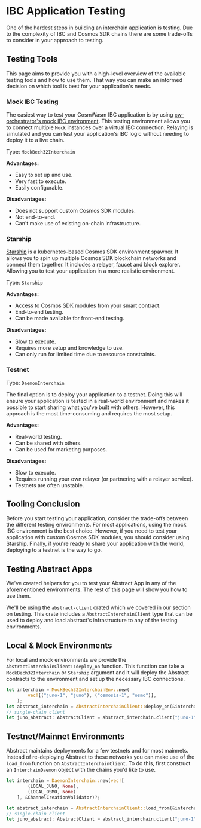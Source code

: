 # IBC Application Testing

One of the hardest steps in building an interchain application is testing. Due to the complexity of IBC and Cosmos SDK chains there are some trade-offs to consider in your approach to testing.

## Testing Tools

This page aims to provide you with a high-level overview of the available testing tools and how to use them. That way you can make an informed decision on which tool is best for your application's needs.

### Mock IBC Testing

The easiest way to test your CosmWasm IBC application is by using [cw-orchestrator's mock IBC environment](https://orchestrator.abstract.money/interchain/integrations/mock.html). This testing environment allows you to connect multiple `Mock` instances over a virtual IBC connection. Relaying is simulated and you can test your application's IBC logic without needing to deploy it to a live chain.

Type: `MockBech32Interchain`

**Advantages:**

- Easy to set up and use.
- Very fast to execute.
- Easily configurable.

**Disadvantages:**

- Does not support custom Cosmos SDK modules.
- Not end-to-end.
- Can't make use of existing on-chain infrastructure.

### Starship

[Starship](https://docs.cosmology.zone/starship) is a kubernetes-based Cosmos SDK environment spawner. It allows you to spin up multiple Cosmos SDK blockchain networks and connect them together. It includes a relayer, faucet and block explorer. Allowing you to test your application in a more realistic environment.

Type: `Starship`

**Advantages:**

- Access to Cosmos SDK modules from your smart contract.
- End-to-end testing.
- Can be made available for front-end testing.

**Disadvantages:**

- Slow to execute.
- Requires more setup and knowledge to use.
- Can only run for limited time due to resource constraints.

### Testnet

Type: `DaemonInterchain`

The final option is to deploy your application to a testnet. Doing this will ensure your application is tested in a real-world environment and makes it possible to start sharing what you've built with others. However, this approach is the most time-consuming and requires the most setup.

**Advantages:**

- Real-world testing.
- Can be shared with others.
- Can be used for marketing purposes.

**Disadvantages:**

- Slow to execute.
- Requires running your own relayer (or partnering with a relayer service).
- Testnets are often unstable.

## Tooling Conclusion

Before you start testing your application, consider the trade-offs between the different testing environments. For most applications, using the mock IBC environment is the best choice. However, if you need to test your application with custom Cosmos SDK modules, you should consider using Starship. Finally, if you're ready to share your application with the world, deploying to a testnet is the way to go.

## Testing Abstract Apps

We've created helpers for you to test your Abstract App in any of the aforementioned environments. The rest of this page will show you how to use them.

We'll be using the `abstract-client` crated which we covered in our section on testing. This crate includes a `AbstractInterchainClient` type that can be used to deploy and load abstract's infrastructure to any of the testing environments.

## Local & Mock Environments

For local and mock environments we provide the `AbstractInterchainClient::deploy_on` function. This function can take a `MockBech32Interchain` or `Starship` argument and it will deploy the Abstract contracts to the environment and set up the necessary IBC connections.

```rust
let interchain = MockBech32InterchainEnv::new(
        vec![("juno-1", "juno"), ("osmosis-1", "osmo")],
    );
let abstract_interchain = AbstractInterchainClient::deploy_on(&interchain);
// single-chain client
let juno_abstract: AbstractClient = abstract_interchain.client("juno-1");
```

## Testnet/Mainnet Environments

Abstract maintains deployments for a few testnets and for most mainnets. Instead of re-deploying Abstract to these networks you can make use of the `load_from` function on `AbstractInterchainClient`. To do this, first construct an `InterchainDaemon` object with the chains you'd like to use.

```rust
let interchain = DaemonInterchain::new(vec![
        (LOCAL_JUNO, None),
        (LOCAL_OSMO, None)
    ], &ChannelCreationValidator)?;

let abstract_interchain = AbstractInterchainClient::load_from(&interchain);
// single-chain client
let juno_abstract: AbstractClient = abstract_interchain.client("juno-1");
```
